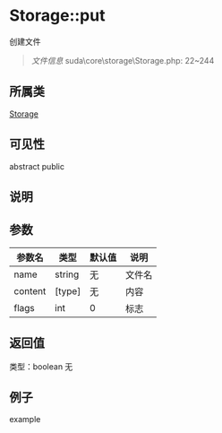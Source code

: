 # Storage::put
创建文件
> *文件信息* suda\core\storage\Storage.php: 22~244
## 所属类 

[Storage](../Storage.md)

## 可见性

abstract  public  
## 说明



## 参数

 
| 参数名 | 类型 | 默认值 | 说明 |
|--------|-----|-------|-------|
 | name |  string | 无 |  文件名 |
 | content |  [type] | 无 |  内容 |
 | flags |  int | 0 |  标志 |
## 返回值
 
类型：boolean
无
## 例子

example